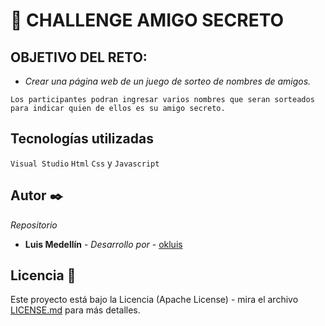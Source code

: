 <h1> 🚀 CHALLENGE AMIGO SECRETO </h1> 

## OBJETIVO DEL RETO:

- _Crear una página web de un juego de sorteo de nombres de amigos._
```
Los participantes podran ingresar varios nombres que seran sorteados para indicar quien de ellos es su amigo secreto.
```

## Tecnologías utilizadas

```Visual Studio```
```Html```
```Css``` y ```Javascript```

## Autor ✒️

_Repositorio_

* **Luis Medellín** - *Desarrollo por* - [okluis](https://github.com/okluis)


## Licencia 📄

Este proyecto está bajo la Licencia (Apache License) - mira el archivo [LICENSE.md](LICENSE.md) para más detalles.
